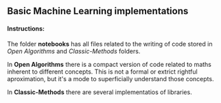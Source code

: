 ## Basic Machine Learning implementations

#### Instructions:

The folder **notebooks** has all files related to the writing of code stored in *Open Algorithms* and *Classic-Methods* folders.

In **Open Algorithms** there is a compact version of code related to maths inherent to different concepts. This is not a formal or extrict rightful aproximation, but it's a mode to superficially understand those concepts. 

In **Classic-Methods** there are several implementatios of libraries.
